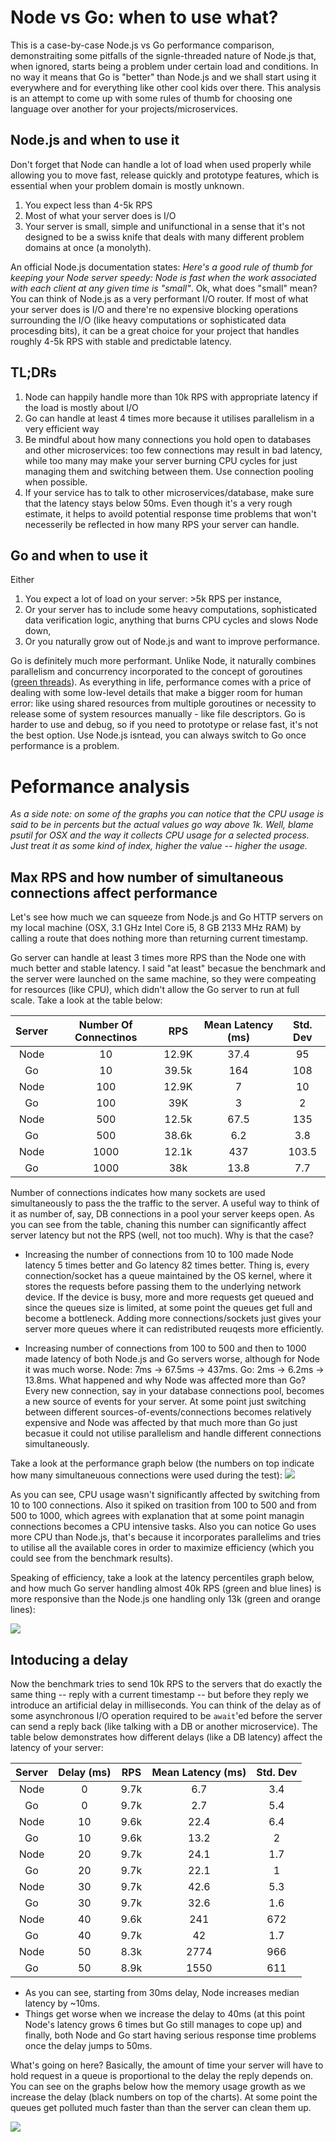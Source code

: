 # Node vs Go: when to use what?

This is a case-by-case Node.js vs Go performance comparison, demonstraiting some pitfalls of the signle-threaded nature of Node.js that, when ignored, starts being a problem under certain load and conditions. In no way it means that Go is "better" than Node.js and we shall start using it everywhere and for everything like other cool kids over there. This analysis is an attempt to come up with some rules of thumb for choosing one language over another for your projects/microservices. 

## Node.js and when to use it 

Don't forget that Node can handle a lot of load when used properly while allowing you to move fast, release quickly and prototype features, which is essential when your problem domain is mostly unknown.

1. You expect less than 4-5k RPS
2. Most of what your server does is I/O
3. Your server is small, simple and unifunctional in a sense that it's not designed to be a swiss knife that deals with many different problem domains at once (a monolyth).

An official Node.js documentation states: _Here's a good rule of thumb for keeping your Node server speedy: Node is fast when the work associated with each client at any given time is "small"_. Ok, what does "small" mean? You can think of Node.js as a very performant I/O router. If most of what your server does is I/O and there're no expensive blocking operations surrounding the I/O (like heavy computations or sophisticated data procesding bits), it can be a great choice for your project that handles roughly 4-5k RPS with stable and predictable latency.

## TL;DRs

1. Node can happily handle more than 10k RPS with appropriate latency if the load is mostly about I/O
2. Go can handle at least 4 times more because it utilises parallelism in a very efficient way
3. Be mindful about how many connections you hold open to databases and other microservices: too few connections may result in bad latency, while too many may make your server burning CPU cycles for just managing them and switching between them. Use connection pooling when possible.
4. If your service has to talk to other microservices/database, make sure that the latency stays below 50ms. Even though it's a very rough estimate, it helps to avoild potential response time problems that won't necesserily be reflected in how many RPS your server can handle. 

## Go and when to use it

Either
1. You expect a lot of load on your server: >5k RPS per instance,
2. Or your server has to include some heavy computations, sophisticated data verification logic, anything that burns CPU cycles and slows Node down,
3. Or you naturally grow out of Node.js and want to improve performance.

Go is definitely much more performant. Unlike Node, it naturally combines parallelism and concurrency incorporated to the concept of goroutines ([green threads](https://en.wikipedia.org/wiki/Green_threads)). As everything in life, performance comes with a price of dealing with some low-level details that make a bigger room for human error: like using shared resources from multiple goroutines or necessity to release some of system resources manually - like file descriptors. Go is harder to use and debug, so if you need to prototype or relase fast, it's not the best option. Use Node.js isntead, you can always switch to Go once performance is a problem.

# Peformance analysis

_As a side note: on some of the graphs you can notice that the CPU usage is said to be in percents but the actual values go way above 1k. Well, blame psutil for OSX and the way it collects CPU usage for a selected process. Just treat it as some kind of index, higher the value -- higher the usage._

## Max RPS and how number of simultaneous connections affect performance

Let's see how much we can squeeze from Node.js and Go HTTP servers on my local machine (OSX, 3.1 GHz Intel Core i5, 8 GB 2133 MHz RAM) by calling a route that does nothing more than returning current timestamp. 

Go server can handle at least 3 times more RPS than the Node one with much better and stable latency. I said "at least" becasue the benchmark and the server were launched on the same machine, so they were compeating for resources (like CPU), which didn't allow the Go server to run at full scale. Take a look at the table below:

| Server | Number Of Connectinos | RPS | Mean Latency (ms) | Std. Dev |
| :---: | :---: | :---: | :---: | :---: |
| Node | 10 | 12.9K | 37.4 | 95 |
| Go | 10 | 39.5k | 164 | 108 | 
| Node | 100 | 12.9K | 7 | 10 |
| Go | 100 | 39K | 3 | 2 |
| Node | 500 | 12.5k | 67.5 | 135 |
| Go | 500 | 38.6k | 6.2 | 3.8 |
| Node | 1000 | 12.1k | 437 | 103.5 |
| Go | 1000 | 38k | 13.8 | 7.7 | 

Number of connections indicates how many sockets are used simultaneously to pass the the traffic to the server. A useful way to think of it as number of, say, DB connections in a pool your server keeps open. As you can see from the table, chaning this number can significantly affect server latency but not the RPS (well, not too much). Why is that the case? 

* Increasing the number of connections from 10 to 100 made Node latency 5 times better and Go latency 82 times better. Thing is, every connection/socket has a queue maintained by the OS kernel, where it stores the requests before passing them to the underlying network device. If the device is busy, more and more requests get queued and since the queues size is limited, at some point the queues get full and become a bottleneck. Adding more connections/sockets just gives your server more queues where it can redistributed reuqests more efficiently.

* Increasing number of connections from 100 to 500 and then to 1000 made latency of both Node.js and Go servers worse, although for Node it was much worse. Node: 7ms -> 67.5ms -> 437ms. Go: 2ms -> 6.2ms -> 13.8ms. What happened and why Node was affected more than Go? Every new connection, say in your database connections pool, becomes a new source of events for your server. At some point just switching between different sources-of-events/connections becomes relatively expensive and Node was affected by that much more than Go just becasue it could not utilise parallelism and handle different connections simultaneously.

Take a look at the performance graph below (the numbers on top indicate how many simultaneuous connections were used during the test):
![](imgs/perf_stats_1.png)

As you can see, CPU usage wasn't significantly affected by switching from 10 to 100 connections. Also it spiked on trasition from 100 to 500 and from 500 to 1000, which agrees with explanation that at some point managin connections becomes a CPU intensive tasks. Also you can notice Go uses more CPU than Node.js, that's because it incorporates parallelims and tries to utilise all the available cores in order to maximize efficiency (which you could see from the benchmark results).

Speaking of efficiency, take a look at the latency percentiles graph below, and how much Go server handling almost 40k RPS (green and blue lines) is more responsive than the Node.js one handling only 13k (green and orange lines):

![](imgs/hist_node_go_1.png)

## Intoducing a delay

Now the benchmark tries to send 10k RPS to the servers that do exactly the same thing -- reply with a current timestamp -- but before they reply we introduce an artificial delay in milliseconds. You can think of the delay as of some asynchronous I/O operation required to be `await`'ed before the server can send a reply back (like talking with a DB or another microservice). The table below demonstrates how different delays (like a DB latency) affect the latency of your server:

| Server | Delay (ms) | RPS | Mean Latency (ms) | Std. Dev |
| :---: | :---: | :---: | :---: | :---: |
| Node | 0 | 9.7k | 6.7 | 3.4 |
| Go | 0 | 9.7k | 2.7 | 5.4 |
| Node | 10 | 9.6k | 22.4 | 6.4 |
| Go | 10 |   9.6k | 13.2 | 2 | 
| Node | 20 | 9.7k | 24.1 | 1.7 |
| Go | 20 | 9.7k | 22.1 | 1 |
| Node | 30 | 9.7k | 42.6 | 5.3 |
| Go | 30 | 9.7k | 32.6 | 1.6 |
| Node | 40 | 9.6k | 241 | 672 |
| Go | 40 | 9.7k | 42 | 1.7 |
| Node | 50 | 8.3k | 2774 | 966 | 
| Go | 50 | 8.9k | 1550 | 611 | 

* As you can see, starting from 30ms delay, Node increases median latency by ~10ms.
* Things get worse when we increase the delay to 40ms (at this point Node's latency grows 6 times but Go still manages to cope up) and finally, both Node and Go start having serious response time problems once the delay jumps to 50ms.

What's going on here? Basically, the amount of time your server will have to hold request in a queue is proportional to the delay the reply depends on. You can see on the graphs below how the memory usage growth as we increase the delay (black numbers on top of the charts). At some point the queues get polluted much faster than than the server can clean them up.

![](imgs/perf_stats_2.png)

